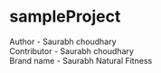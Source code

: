# sampleProject
Author - Saurabh choudhary <br>
Contributor - Saurabh choudhary <br>
Brand name - Saurabh Natural Fitness
